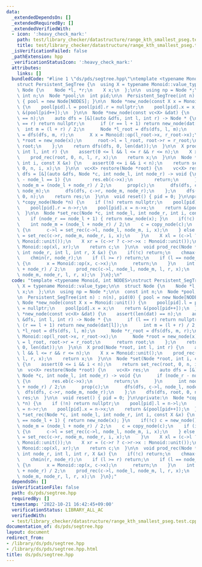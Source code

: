 ```yaml
---
data:
  _extendedDependsOn: []
  _extendedRequiredBy: []
  _extendedVerifiedWith:
  - icon: ':heavy_check_mark:'
    path: test/library_checker/datastructure/range_kth_smallest_pseg.test.cpp
    title: test/library_checker/datastructure/range_kth_smallest_pseg.test.cpp
  _isVerificationFailed: false
  _pathExtension: hpp
  _verificationStatusIcon: ':heavy_check_mark:'
  attributes:
    links: []
  bundledCode: "#line 1 \"ds/pds/segtree.hpp\"\ntemplate <typename Monoid, int NODES>\n\
    struct Persistent_SegTree {\n  using X = typename Monoid::value_type;\n\n  struct\
    \ Node {\n    Node *l, *r;\n    X x;\n  };\n\n  using np = Node *;\n\n  const\
    \ int n;\n  Node *pool;\n  int pid;\n\n  Persistent_SegTree(int n) : n(n), pid(0)\
    \ { pool = new Node[NODES]; }\n\n  Node *new_node(const X x = Monoid::unit())\
    \ {\n    pool[pid].l = pool[pid].r = nullptr;\n    pool[pid].x = x;\n    return\
    \ &(pool[pid++]);\n  }\n\n  Node *new_node(const vc<X> &dat) {\n    assert(len(dat)\
    \ == n);\n    auto dfs = [&](auto &dfs, int l, int r) -> Node * {\n      if (l\
    \ == r) return nullptr;\n      if (r == l + 1) return new_node(dat[l]);\n    \
    \  int m = (l + r) / 2;\n      Node *l_root = dfs(dfs, l, m);\n      Node *r_root\
    \ = dfs(dfs, m, r);\n      X x = Monoid::op(l_root->x, r_root->x);\n      Node\
    \ *root = new_node(x);\n      root->l = l_root, root->r = r_root;\n      return\
    \ root;\n    };\n    return dfs(dfs, 0, len(dat));\n  }\n\n  X prod(Node *root,\
    \ int l, int r) {\n    assert(0 <= l && l <= r && r <= n);\n    X x = Monoid::unit();\n\
    \    prod_rec(root, 0, n, l, r, x);\n    return x;\n  }\n\n  Node *set(Node *root,\
    \ int i, const X &x) {\n    assert(0 <= i && i < n);\n    return set_rec(root,\
    \ 0, n, i, x);\n  }\n\n  vc<X> restore(Node *root) {\n    vc<X> res;\n    auto\
    \ dfs = [&](auto &dfs, Node *c, int node_l, int node_r) -> void {\n      if (node_r\
    \ - node_l == 1) {\n        res.eb(c->x);\n        return;\n      }\n      int\
    \ node_m = (node_l + node_r) / 2;\n      prop(c);\n      dfs(dfs, c->l, node_l,\
    \ node_m);\n      dfs(dfs, c->r, node_m, node_r);\n    };\n    dfs(dfs, root,\
    \ 0, n);\n    return res;\n  }\n\n  void reset() { pid = 0; }\n\nprivate:\n  Node\
    \ *copy_node(Node *n) {\n    if (!n) return nullptr;\n    pool[pid].l = n->l;\n\
    \    pool[pid].r = n->r;\n    pool[pid].x = n->x;\n    return &(pool[pid++]);\n\
    \  }\n\n  Node *set_rec(Node *c, int node_l, int node_r, int i, const X &x) {\n\
    \    if (node_r == node_l + 1) { return new_node(x); }\n    if(!c) c = new_node();\n\
    \    int node_m = (node_l + node_r) / 2;\n    c = copy_node(c);\n    if (i < node_m)\
    \ {\n      c->l = set_rec(c->l, node_l, node_m, i, x);\n    } else {\n      c->r\
    \ = set_rec(c->r, node_m, node_r, i, x);\n    }\n    X xl = (c->l ? c->l->x :\
    \ Monoid::unit());\n    X xr = (c->r ? c->r->x : Monoid::unit());\n    c->x =\
    \ Monoid::op(xl, xr);\n    return c;\n  }\n\n  void prod_rec(Node *c, int node_l,\
    \ int node_r, int l, int r, X &x) {\n    if(!c) return;\n    chmax(l, node_l);\n\
    \    chmin(r, node_r);\n    if (l >= r) return;\n    if (l == node_l && r == node_r)\
    \ {\n      x = Monoid::op(x, c->x);\n      return;\n    }\n    int node_m = (node_l\
    \ + node_r) / 2;\n    prod_rec(c->l, node_l, node_m, l, r, x);\n    prod_rec(c->r,\
    \ node_m, node_r, l, r, x);\n  }\n};\n"
  code: "template <typename Monoid, int NODES>\nstruct Persistent_SegTree {\n  using\
    \ X = typename Monoid::value_type;\n\n  struct Node {\n    Node *l, *r;\n    X\
    \ x;\n  };\n\n  using np = Node *;\n\n  const int n;\n  Node *pool;\n  int pid;\n\
    \n  Persistent_SegTree(int n) : n(n), pid(0) { pool = new Node[NODES]; }\n\n \
    \ Node *new_node(const X x = Monoid::unit()) {\n    pool[pid].l = pool[pid].r\
    \ = nullptr;\n    pool[pid].x = x;\n    return &(pool[pid++]);\n  }\n\n  Node\
    \ *new_node(const vc<X> &dat) {\n    assert(len(dat) == n);\n    auto dfs = [&](auto\
    \ &dfs, int l, int r) -> Node * {\n      if (l == r) return nullptr;\n      if\
    \ (r == l + 1) return new_node(dat[l]);\n      int m = (l + r) / 2;\n      Node\
    \ *l_root = dfs(dfs, l, m);\n      Node *r_root = dfs(dfs, m, r);\n      X x =\
    \ Monoid::op(l_root->x, r_root->x);\n      Node *root = new_node(x);\n      root->l\
    \ = l_root, root->r = r_root;\n      return root;\n    };\n    return dfs(dfs,\
    \ 0, len(dat));\n  }\n\n  X prod(Node *root, int l, int r) {\n    assert(0 <=\
    \ l && l <= r && r <= n);\n    X x = Monoid::unit();\n    prod_rec(root, 0, n,\
    \ l, r, x);\n    return x;\n  }\n\n  Node *set(Node *root, int i, const X &x)\
    \ {\n    assert(0 <= i && i < n);\n    return set_rec(root, 0, n, i, x);\n  }\n\
    \n  vc<X> restore(Node *root) {\n    vc<X> res;\n    auto dfs = [&](auto &dfs,\
    \ Node *c, int node_l, int node_r) -> void {\n      if (node_r - node_l == 1)\
    \ {\n        res.eb(c->x);\n        return;\n      }\n      int node_m = (node_l\
    \ + node_r) / 2;\n      prop(c);\n      dfs(dfs, c->l, node_l, node_m);\n    \
    \  dfs(dfs, c->r, node_m, node_r);\n    };\n    dfs(dfs, root, 0, n);\n    return\
    \ res;\n  }\n\n  void reset() { pid = 0; }\n\nprivate:\n  Node *copy_node(Node\
    \ *n) {\n    if (!n) return nullptr;\n    pool[pid].l = n->l;\n    pool[pid].r\
    \ = n->r;\n    pool[pid].x = n->x;\n    return &(pool[pid++]);\n  }\n\n  Node\
    \ *set_rec(Node *c, int node_l, int node_r, int i, const X &x) {\n    if (node_r\
    \ == node_l + 1) { return new_node(x); }\n    if(!c) c = new_node();\n    int\
    \ node_m = (node_l + node_r) / 2;\n    c = copy_node(c);\n    if (i < node_m)\
    \ {\n      c->l = set_rec(c->l, node_l, node_m, i, x);\n    } else {\n      c->r\
    \ = set_rec(c->r, node_m, node_r, i, x);\n    }\n    X xl = (c->l ? c->l->x :\
    \ Monoid::unit());\n    X xr = (c->r ? c->r->x : Monoid::unit());\n    c->x =\
    \ Monoid::op(xl, xr);\n    return c;\n  }\n\n  void prod_rec(Node *c, int node_l,\
    \ int node_r, int l, int r, X &x) {\n    if(!c) return;\n    chmax(l, node_l);\n\
    \    chmin(r, node_r);\n    if (l >= r) return;\n    if (l == node_l && r == node_r)\
    \ {\n      x = Monoid::op(x, c->x);\n      return;\n    }\n    int node_m = (node_l\
    \ + node_r) / 2;\n    prod_rec(c->l, node_l, node_m, l, r, x);\n    prod_rec(c->r,\
    \ node_m, node_r, l, r, x);\n  }\n};"
  dependsOn: []
  isVerificationFile: false
  path: ds/pds/segtree.hpp
  requiredBy: []
  timestamp: '2022-10-21 16:42:45+09:00'
  verificationStatus: LIBRARY_ALL_AC
  verifiedWith:
  - test/library_checker/datastructure/range_kth_smallest_pseg.test.cpp
documentation_of: ds/pds/segtree.hpp
layout: document
redirect_from:
- /library/ds/pds/segtree.hpp
- /library/ds/pds/segtree.hpp.html
title: ds/pds/segtree.hpp
---
```

